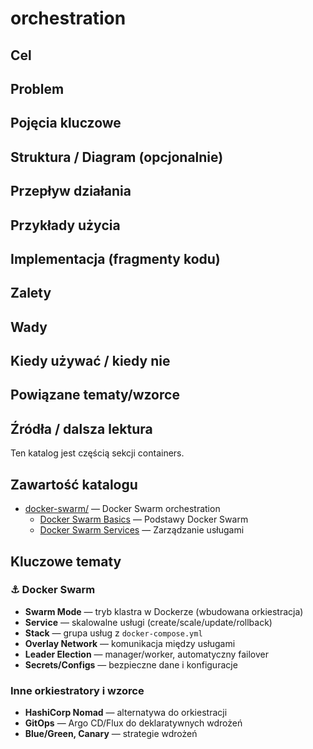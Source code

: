 # orchestration

## Cel

## Problem

## Pojęcia kluczowe

## Struktura / Diagram (opcjonalnie)

## Przepływ działania

## Przykłady użycia

## Implementacja (fragmenty kodu)

## Zalety

## Wady

## Kiedy używać / kiedy nie

## Powiązane tematy/wzorce

## Źródła / dalsza lektura


Ten katalog jest częścią sekcji containers.

## Zawartość katalogu

- [docker-swarm/](docker-swarm/) — Docker Swarm orchestration
  - [Docker Swarm Basics](docker-swarm/Docker_Swarm_Basics.md) — Podstawy Docker Swarm
  - [Docker Swarm Services](docker-swarm/Docker_Swarm_Services.md) — Zarządzanie usługami

## Kluczowe tematy

### ⚓ Docker Swarm
- **Swarm Mode** — tryb klastra w Dockerze (wbudowana orkiestracja)
- **Service** — skalowalne usługi (create/scale/update/rollback)
- **Stack** — grupa usług z `docker-compose.yml`
- **Overlay Network** — komunikacja między usługami
- **Leader Election** — manager/worker, automatyczny failover
- **Secrets/Configs** — bezpieczne dane i konfiguracje

### Inne orkiestratory i wzorce
- **HashiCorp Nomad** — alternatywa do orkiestracji
- **GitOps** — Argo CD/Flux do deklaratywnych wdrożeń
- **Blue/Green, Canary** — strategie wdrożeń